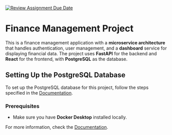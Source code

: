 [![Review Assignment Due Date](https://classroom.github.com/assets/deadline-readme-button-22041afd0340ce965d47ae6ef1cefeee28c7c493a6346c4f15d667ab976d596c.svg)](https://classroom.github.com/a/FuAAUhEN)


# Finance Management Project

This is a finance management application with a **microservice architecture** that handles authentication, user management, and a **dashboard** service for displaying financial data. The project uses **FastAPI** for the backend and **React** for the frontend, with **PostgreSQL** as the database.

## Setting Up the PostgreSQL Database

To set up the PostgreSQL database for this project, follow the steps specified in the [Documentation](./Documentation/Finance%20Planner%20Documentation).

### Prerequisites

- Make sure you have **Docker Desktop** installed locally.

For more information, check the [Documentation](./Documentation).



